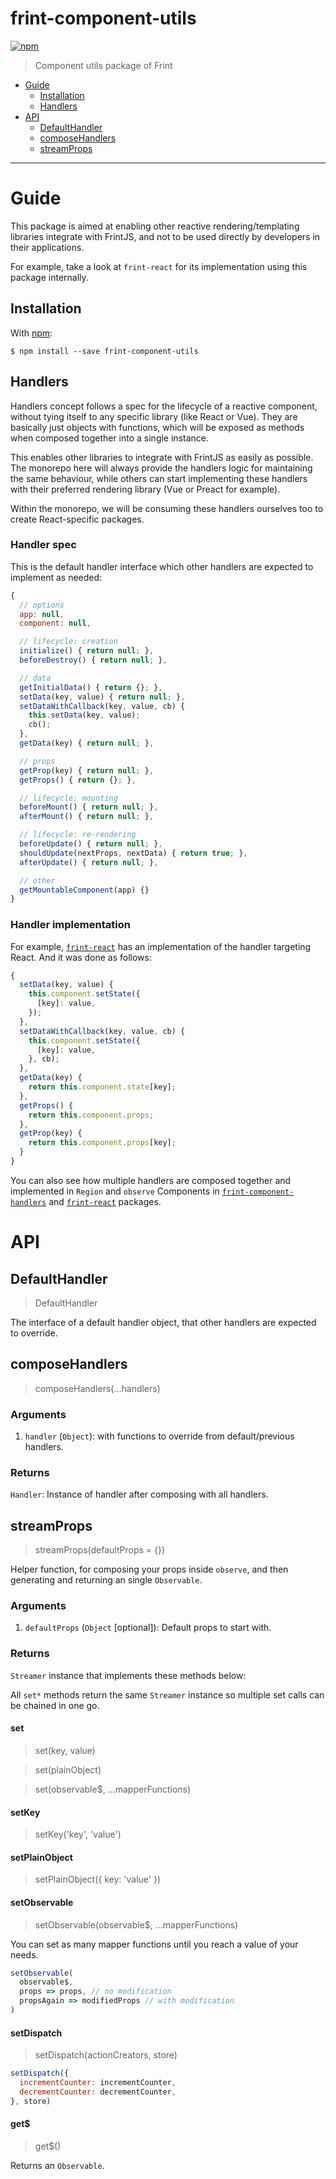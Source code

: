 # frint-component-utils

[![npm](https://img.shields.io/npm/v/frint-component-utils.svg)](https://www.npmjs.com/package/frint-component-utils)

> Component utils package of Frint

<!-- MarkdownTOC autolink=true bracket=round -->

- [Guide](#guide)
  - [Installation](#installation)
  - [Handlers](#handlers)
- [API](#api)
  - [DefaultHandler](#defaulthandler)
  - [composeHandlers](#composehandlers)
  - [streamProps](#streamprops)

<!-- /MarkdownTOC -->

---

# Guide

This package is aimed at enabling other reactive rendering/templating libraries integrate with FrintJS, and not to be used directly by developers in their applications.

For example, take a look at `frint-react` for its implementation using this package internally.

## Installation

With [npm](https://www.npmjs.com/):

```
$ npm install --save frint-component-utils
```

## Handlers

Handlers concept follows a spec for the lifecycle of a reactive component, without tying itself to any specific library (like React or Vue). They are basically just objects with functions, which will be exposed as methods when composed together into a single instance.

This enables other libraries to integrate with FrintJS as easily as possible. The monorepo here will always provide the handlers logic for maintaining the same behaviour, while others can start implementing these handlers with their preferred rendering library (Vue or Preact for example).

Within the monorepo, we will be consuming these handlers ourselves too to create React-specific packages.

### Handler spec

This is the default handler interface which other handlers are expected to implement as needed:

```js
{
  // options
  app: null,
  component: null,

  // lifecycle: creation
  initialize() { return null; },
  beforeDestroy() { return null; },

  // data
  getInitialData() { return {}; },
  setData(key, value) { return null; },
  setDataWithCallback(key, value, cb) {
    this.setData(key, value);
    cb();
  },
  getData(key) { return null; },

  // props
  getProp(key) { return null; },
  getProps() { return {}; },

  // lifecycle: mounting
  beforeMount() { return null; },
  afterMount() { return null; },

  // lifecycle: re-rendering
  beforeUpdate() { return null; },
  shouldUpdate(nextProps, nextData) { return true; },
  afterUpdate() { return null; },

  // other
  getMountableComponent(app) {}
}
```

### Handler implementation

For example, [`frint-react`](../frint-react) has an implementation of the handler targeting React. And it was done as follows:

```js
{
  setData(key, value) {
    this.component.setState({
      [key]: value,
    });
  },
  setDataWithCallback(key, value, cb) {
    this.component.setState({
      [key]: value,
    }, cb);
  },
  getData(key) {
    return this.component.state[key];
  },
  getProps() {
    return this.component.props;
  },
  getProp(key) {
    return this.component.props[key];
  }
}
```

You can also see how multiple handlers are composed together and implemented in `Region` and `observe` Components in [`frint-component-handlers`](../frint-component-handlers) and [`frint-react`](../frint-react) packages.

# API

## DefaultHandler

> DefaultHandler

The interface of a default handler object, that other handlers are expected to override.

## composeHandlers

> composeHandlers(...handlers)

### Arguments

1. `handler` (`Object`): with functions to override from default/previous handlers.

### Returns

`Handler`: Instance of handler after composing with all handlers.

## streamProps

> streamProps(defaultProps = {})

Helper function, for composing your props inside `observe`, and then generating and returning an single `Observable`.

### Arguments

1. `defaultProps` (`Object` [optional]): Default props to start with.

### Returns

`Streamer` instance that implements these methods below:

All `set*` methods return the same `Streamer` instance so multiple set calls can be chained in one go.

#### set

> set(key, value)

> set(plainObject)

> set(observable$, ...mapperFunctions)

#### setKey

> setKey('key', 'value')

#### setPlainObject

> setPlainObject({ key: 'value' })

#### setObservable

> setObservable(observable$, ...mapperFunctions)

You can set as many mapper functions until you reach a value of your needs.

```js
setObservable(
  observable$,
  props => props, // no modification
  propsAgain => modifiedProps // with modification
)
```

#### setDispatch

> setDispatch(actionCreators, store)

```js
setDispatch({
  incrementCounter: incrementCounter,
  decrementCounter: decrementCounter,
}, store)
```

#### get$

> get$()

Returns an `Observable`.
